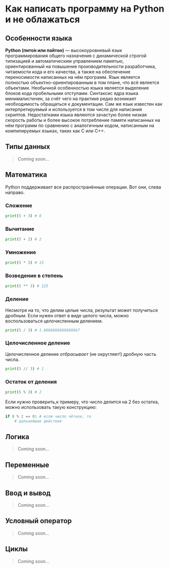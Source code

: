 # Как написать программу на Python и не облажаться

## Особенности языка

**Python (пито́н или па́йтон)** — высокоуровневый язык программирования общего назначения с динамической строгой типизацией и автоматическим управлением памятью, ориентированный на повышение производительности разработчика, читаемости кода и его качества, а также на обеспечение переносимости написанных на нём программ. Язык является полностью объектно-ориентированным в том плане, что всё является объектами. Необычной особенностью языка является выделение блоков кода пробельными отступами. Синтаксис ядра языка минималистичен, за счёт чего на практике редко возникает необходимость обращаться к документации. Сам же язык известен как интерпретируемый и используется в том числе для написания скриптов. Недостатками языка являются зачастую более низкая скорость работы и более высокое потребление памяти написанных на нём программ по сравнению с аналогичным кодом, написанным на компилируемых языках, таких как C или C++.

## Типы данных

> Coming soon...

## Математика

Python поддерживает все распространённые операции. Вот они, слева направо.

### Сложение

```python
print(5 + 3) # 8
```

### Вычитание

```python
print(5 + 2) # 2
```

### Умножение

```python
print(5 * 3) # 15
```

### Возведение в степень

```python
print(5 ** 3) # 125
```

### Деление

Несмотря на то, что делим целые числа, результат может получиться дробным. Если нужен ответ в виде целого числа, можно воспользоваться целочисленным делением.

```python
print(5 / 3) # 1.6666666666666667
```

### Целочисленное деление

Целочисленное деление *отбрасывает* (не округляет!) дробную часть числа.

```python
print(5 // 3) # 1
```

### Остаток от деления

```python
print(5 % 3) # 2
```

Если нужно проверить,к примеру, что число делится на 2 без остатка, можно использовать такую конструкцию:

```python
if 8 % 2 == 0: # если число чётное, то
    # дальнейшие действия
```

## Логика

> Coming soon...

## Переменные

> Coming soon...

## Ввод и вывод

> Coming soon...

## Условный оператор

> Coming soon...

## Циклы

> Coming soon...